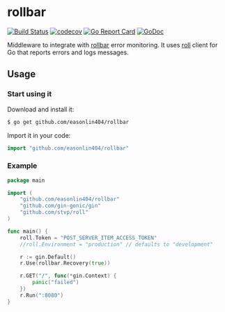 # rollbar

[![Build Status](https://travis-ci.org/easonlin404/rollbar.svg)](https://travis-ci.org/easonlin404/rollbar)
[![codecov](https://codecov.io/gh/easonlin404/rollbar/branch/master/graph/badge.svg)](https://codecov.io/gh/easonlin404/rollbar)
[![Go Report Card](https://goreportcard.com/badge/github.com/easonlin404/rollbar)](https://goreportcard.com/report/github.com/easonlin404/rollbar)
[![GoDoc](https://godoc.org/github.com/easonlin404/rollbar?status.svg)](https://godoc.org/github.com/easonlin404/rollbar)

Middleware to integrate with [rollbar](https://rollbar.com/) error monitoring. It uses [roll](https://github.com/stvp/roll) client for Go that reports errors and logs messages.

## Usage

### Start using it

Download and install it:

```bash
$ go get github.com/easonlin404/rollbar
```

Import it in your code:

```go
import "github.com/easonlin404/rollbar"
```

### Example

```go
package main

import (
	"github.com/easonlin404/rollbar"
	"github.com/gin-gonic/gin"
	"github.com/stvp/roll"
)

func main() {
	roll.Token = "POST_SERVER_ITEM_ACCESS_TOKEN"
	//roll.Environment = "production" // defaults to "development"

	r := gin.Default()
	r.Use(rollbar.Recovery(true))

	r.GET("/", func(*gin.Context) {
		panic("failed")
	})
	r.Run(":8080")
}
```